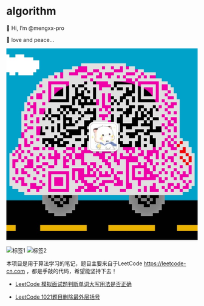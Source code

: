 # algorithm
👋 Hi, I’m @mengxx-pro

🌱 love and peace...
   <p style="text-align:center">
   
   ![微信二维码](https://github.com/mengxx-pro/algorithm/blob/master/wechat.jpg)
   
   </p>

   <p style="text-align:center">
   
   ![标签1](https://img.shields.io/badge/build-passing-brightgreen) ![标签2](https://img.shields.io/badge/version-1.0.0-blue)
   
   </p>
   
   本项目是用于算法学习的笔记，题目主要来自于LeetCode https://leetcode-cn.com ，都是手敲的代码，希望能坚持下去！
   
   * [LeetCode 模拟面试题判断单词大写用法是否正确](/src/test/java/upWord)
   
   * [LeetCode 1021题目删除最外层括号](/src/test/java/leetcode1021)
